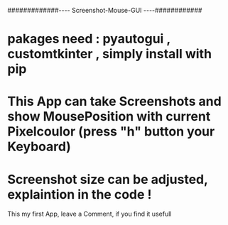 #############---- Screenshot-Mouse-GUI ----############
# pakages need : pyautogui , customtkinter , simply install with pip

# This App can take Screenshots and show MousePosition with current Pixelcoulor (press "h" button your Keyboard)

# Screenshot size can be adjusted, explaintion in the code !

This my first App, leave a Comment, if you find it usefull
